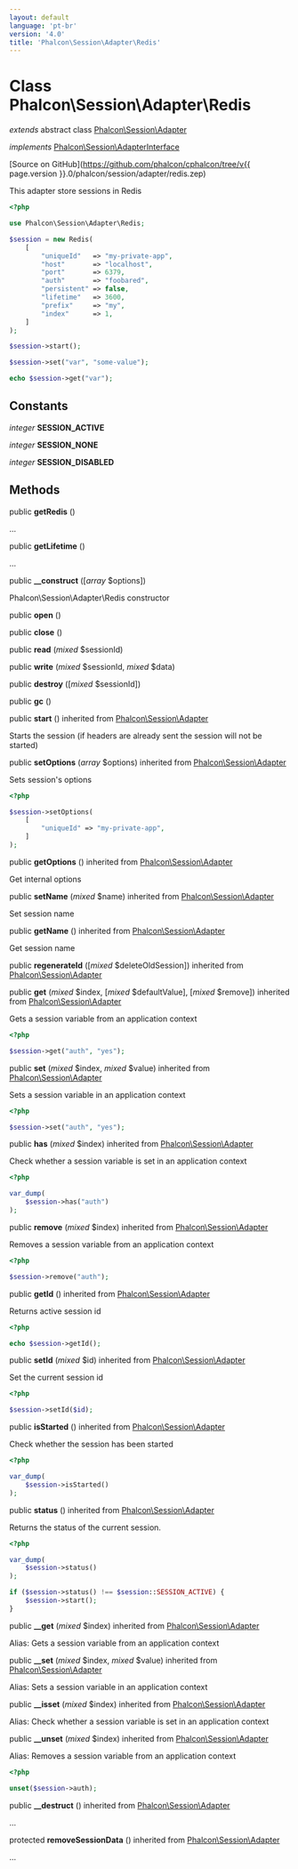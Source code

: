 ```yaml
---
layout: default
language: 'pt-br'
version: '4.0'
title: 'Phalcon\Session\Adapter\Redis'
---
```

# Class **Phalcon\Session\Adapter\Redis**

*extends* abstract class [Phalcon\Session\Adapter](Phalcon_Session_Adapter)

*implements* [Phalcon\Session\AdapterInterface](Phalcon_Session_AdapterInterface)

[Source on GitHub](https://github.com/phalcon/cphalcon/tree/v{{ page.version }}.0/phalcon/session/adapter/redis.zep)

This adapter store sessions in Redis

```php
<?php

use Phalcon\Session\Adapter\Redis;

$session = new Redis(
    [
        "uniqueId"   => "my-private-app",
        "host"       => "localhost",
        "port"       => 6379,
        "auth"       => "foobared",
        "persistent" => false,
        "lifetime"   => 3600,
        "prefix"     => "my",
        "index"      => 1,
    ]
);

$session->start();

$session->set("var", "some-value");

echo $session->get("var");

```

## Constants

*integer* **SESSION_ACTIVE**

*integer* **SESSION_NONE**

*integer* **SESSION_DISABLED**

## Methods

public **getRedis** ()

...

public **getLifetime** ()

...

public **__construct** ([*array* $options])

Phalcon\Session\Adapter\Redis constructor

public **open** ()

public **close** ()

public **read** (*mixed* $sessionId)

public **write** (*mixed* $sessionId, *mixed* $data)

public **destroy** ([*mixed* $sessionId])

public **gc** ()

public **start** () inherited from [Phalcon\Session\Adapter](Phalcon_Session_Adapter)

Starts the session (if headers are already sent the session will not be started)

public **setOptions** (*array* $options) inherited from [Phalcon\Session\Adapter](Phalcon_Session_Adapter)

Sets session's options

```php
<?php

$session->setOptions(
    [
        "uniqueId" => "my-private-app",
    ]
);

```

public **getOptions** () inherited from [Phalcon\Session\Adapter](Phalcon_Session_Adapter)

Get internal options

public **setName** (*mixed* $name) inherited from [Phalcon\Session\Adapter](Phalcon_Session_Adapter)

Set session name

public **getName** () inherited from [Phalcon\Session\Adapter](Phalcon_Session_Adapter)

Get session name

public **regenerateId** ([*mixed* $deleteOldSession]) inherited from [Phalcon\Session\Adapter](Phalcon_Session_Adapter)

public **get** (*mixed* $index, [*mixed* $defaultValue], [*mixed* $remove]) inherited from [Phalcon\Session\Adapter](Phalcon_Session_Adapter)

Gets a session variable from an application context

```php
<?php

$session->get("auth", "yes");

```

public **set** (*mixed* $index, *mixed* $value) inherited from [Phalcon\Session\Adapter](Phalcon_Session_Adapter)

Sets a session variable in an application context

```php
<?php

$session->set("auth", "yes");

```

public **has** (*mixed* $index) inherited from [Phalcon\Session\Adapter](Phalcon_Session_Adapter)

Check whether a session variable is set in an application context

```php
<?php

var_dump(
    $session->has("auth")
);

```

public **remove** (*mixed* $index) inherited from [Phalcon\Session\Adapter](Phalcon_Session_Adapter)

Removes a session variable from an application context

```php
<?php

$session->remove("auth");

```

public **getId** () inherited from [Phalcon\Session\Adapter](Phalcon_Session_Adapter)

Returns active session id

```php
<?php

echo $session->getId();

```

public **setId** (*mixed* $id) inherited from [Phalcon\Session\Adapter](Phalcon_Session_Adapter)

Set the current session id

```php
<?php

$session->setId($id);

```

public **isStarted** () inherited from [Phalcon\Session\Adapter](Phalcon_Session_Adapter)

Check whether the session has been started

```php
<?php

var_dump(
    $session->isStarted()
);

```

public **status** () inherited from [Phalcon\Session\Adapter](Phalcon_Session_Adapter)

Returns the status of the current session.

```php
<?php

var_dump(
    $session->status()
);

if ($session->status() !== $session::SESSION_ACTIVE) {
    $session->start();
}

```

public **__get** (*mixed* $index) inherited from [Phalcon\Session\Adapter](Phalcon_Session_Adapter)

Alias: Gets a session variable from an application context

public **__set** (*mixed* $index, *mixed* $value) inherited from [Phalcon\Session\Adapter](Phalcon_Session_Adapter)

Alias: Sets a session variable in an application context

public **__isset** (*mixed* $index) inherited from [Phalcon\Session\Adapter](Phalcon_Session_Adapter)

Alias: Check whether a session variable is set in an application context

public **__unset** (*mixed* $index) inherited from [Phalcon\Session\Adapter](Phalcon_Session_Adapter)

Alias: Removes a session variable from an application context

```php
<?php

unset($session->auth);

```

public **__destruct** () inherited from [Phalcon\Session\Adapter](Phalcon_Session_Adapter)

...

protected **removeSessionData** () inherited from [Phalcon\Session\Adapter](Phalcon_Session_Adapter)

...